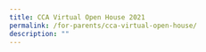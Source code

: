 ```yaml
---
title: CCA Virtual Open House 2021
permalink: /for-parents/cca-virtual-open-house/
description: ""
---
```

